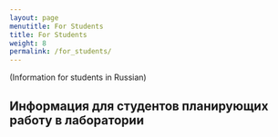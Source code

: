 ```yaml
---
layout: page
menutitle: For Students
title: For Students
weight: 8
permalink: /for_students/
---
```

(Information for students in Russian)

## Информация для студентов планирующих работу в лаборатории


